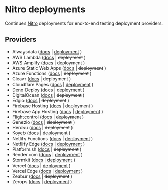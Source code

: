 # Nitro deployments

Continues [Nitro](https://nitro.unjs.io/) deployments for end-to-end testing deployment providers.

## Providers

<!-- automd:deployments -->

- Alwaysdata ([docs](https://nitro.unjs.io/deploy/providers/alwaysdata) | [deployment](https://nitro.alwaysdata.net/base/) )
- AWS Lambda ([docs](https://nitro.unjs.io/deploy/providers/aws) | ~~deployment~~ )
- AWS Amplify ([docs](https://nitro.unjs.io/deploy/providers/aws-amplify) | ~~deployment~~ )
- Azure Static Web Apps ([docs](https://nitro.unjs.io/deploy/providers/azure#azure-static-web-apps) | ~~deployment~~ )
- Azure Functions ([docs](https://nitro.unjs.io/deploy/providers/azure#azure-functions) | ~~deployment~~ )
- Cleavr ([docs](https://nitro.unjs.io/deploy/providers/cleavr) | ~~deployment~~ )
- Cloudflare Pages ([docs](https://nitro.unjs.io/deploy/providers/cloudflare) | [deployment](https://nitro-deployment.pages.dev/base/) )
- Deno Deploy ([docs](https://nitro.unjs.io/deploy/providers/deno-deploy) | [deployment](https://nitro.deno.dev/base/) )
- DigitalOcean ([docs](https://nitro.unjs.io/deploy/providers/digitalocean) | ~~deployment~~ )
- Edgio ([docs](https://nitro.unjs.io/deploy/providers/edgio) | ~~deployment~~ )
- Firebase Hosting ([docs](https://nitro.unjs.io/deploy/providers/firebase) | ~~deployment~~ )
- Firebase App Hosting ([docs](https://nitro.unjs.io/deploy/providers/firebase) | [deployment](https://nitro-app--nitro-949b8.europe-west4.hosted.app/base/) )
- Flightcontrol ([docs](https://nitro.unjs.io/deploy/providers/flightcontrol) | ~~deployment~~ )
- Genezio ([docs](https://nitro.unjs.io/deploy/providers/genezio) | ~~deployment~~ )
- Heroku ([docs](https://nitro.unjs.io/deploy/providers/heroku) | ~~deployment~~ )
- Koyeb ([docs](https://nitro.unjs.io/deploy/providers/koyeb) | ~~deployment~~ )
- Netlify Functions ([docs](https://nitro.unjs.io/deploy/providers/netlify) | [deployment](https://nitro-deployment.netlify.app/base/) )
- Netflify Edge ([docs](https://nitro.unjs.io/deploy/providers/netlify#netlify-edge-functions) | [deployment](https://nitro-deployment-edge.netlify.app/base/) )
- Platform.sh ([docs](https://nitro.unjs.io/deploy/providers/platformsh) | ~~deployment~~ )
- Render.com ([docs](https://nitro.unjs.io/deploy/providers/render) | [deployment](https://nitro-app.onrender.com/base/) )
- Stormkit ([docs](https://nitro.unjs.io/deploy/providers/stormkit) | [deployment](https://nitro.stormkit.dev/base/) )
- Vercel ([docs](https://nitro.unjs.io/deploy/providers/vercel) | [deployment](https://nitro-app.vercel.app/base/) )
- Vercel Edge ([docs](https://nitro.unjs.io/deploy/providers/vercel#vercel-edge-functions) | [deployment](https://nitro-app-edge.vercel.app/base/) )
- Zeabur ([docs](https://nitro.unjs.io/deploy/providers/zeabur) | ~~deployment~~ )
- Zerops ([docs](https://nitro.unjs.io/deploy/providers/zerops) | [deployment](https://app-a46-3000.prg1.zerops.app/base/) )

<!-- /automd -->
